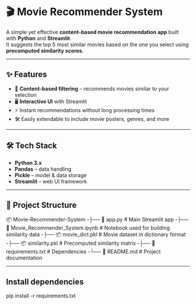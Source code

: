 # 🎬 Movie Recommender System

A simple yet effective **content-based movie recommendation app** built with **Python** and **Streamlit**.  
It suggests the top 5 most similar movies based on the one you select using **precomputed similarity scores**.

---

## ✨ Features
- 🎯 **Content-based filtering** – recommends movies similar to your selection  
- 🖥 **Interactive UI** with Streamlit  
- ⚡ Instant recommendations without long processing times  
- 🛠 Easily extendable to include movie posters, genres, and more  

---

## 🛠 Tech Stack
- **Python 3.x**
- **Pandas** – data handling
- **Pickle** – model & data storage
- **Streamlit** – web UI framework

---

## 📂 Project Structure
📦 Movie-Recommender-System
-├── 📄 app.py # Main Streamlit app
-├── 📓 Movie_Recommender_System.ipynb # Notebook used for building similarity data
-├── 📦 movie_dict.pkl # Movie dataset in dictionary format
-├── 📦 similarity.pkl # Precomputed similarity matrix
-├── 📄 requirements.txt # Dependencies
-└── 📄 README.md # Project documentation

---

## Install dependencies
pip install -r requirements.txt
